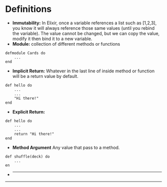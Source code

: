 # Definitions
- **Immutability:** In Elixir, once a variable references a list such as [1,2,3], you know it will always reference those same values (until you rebind the variable). The value cannot be changed, but we can copy the value, modify it then bind it to a new variable.
- **Module:** collection of different methods or functions
```
defmodule Cards do
    ...
end
```
- **Implicit Return:** Whatever in the last line of inside method or function will be a return value by default.
```
def hello do
    ...
    ...
    "Hi there!"
end
```
- **Explicit Return:**
```
def hello do
    ...
    ...
    return "Hi there!"
end
```
- **Method Argument** Any value that pass to a method.
```
def shuffle(deck) do
    ...
en
```



- ****

---
